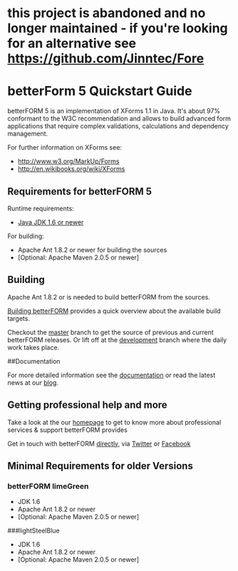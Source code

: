 # this project is abandoned and no longer maintained - if you're looking for an alternative see https://github.com/Jinntec/Fore
# betterForm 5 Quickstart Guide

betterFORM 5 is an implementation of XForms 1.1 in Java. It's about 97% conformant to the W3C recommendation and allows to build advanced form applications that require complex validations, calculations and dependency management. 

For further information on XForms  see:

* http://www.w3.org/MarkUp/Forms
* http://en.wikibooks.org/wiki/XForms


## Requirements for betterFORM 5
   Runtime requirements:
   
   * [Java JDK 1.6 or newer](http://www.oracle.com/technetwork/java/javase/downloads/index.html)
   
   For building:
   
   * Apache Ant 1.8.2 or newer for building the sources
   * [Optional: Apache Maven 2.0.5 or newer]


## Building  

Apache Ant 1.8.2 or is needed to build betterFORM from the sources. 

[Building betterFORM](http://betterform.wordpress.com/building-betterform/) provides a quick overview about the available build targets. 

Checkout the [master](https://github.com/betterFORM/betterFORM) branch to get the source of previous and current betterFORM releases. Or lift off at the [development](https://github.com/betterFORM/betterFORM/tree/development) branch where the daily work takes place.

##Documentation

For more detailed information see the [documentation](http://betterform.wordpress.com/documentation/) or read the latest news at our [blog](http://betterform.wordpress.com).

## Getting professional help and more
Take a look at the our [homepage](http://www.betterform.de) to get to know more about professional services & support betterFORM provides

Get in touch with betterFORM [directly](http://www.betterform.de/en/whoweare.html), via [Twitter](https://twitter.com/betterform2010) or [Facebook](http://www.facebook.com/pages/betterFORM/110961888926581)

## Minimal Requirements for older Versions

### betterFORM limeGreen
   * JDK 1.6
   * Apache Ant 1.8.2 or newer
   * [Optional: Apache Maven 2.0.5 or newer]

###lightSteelBlue
   * JDK 1.6
   * Apache Ant 1.8.2 or newer
   * [Optional: Apache Maven 2.0.5 or newer]
    

